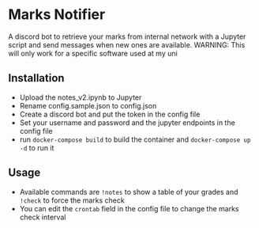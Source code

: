 # Marks Notifier
A discord bot to retrieve your marks from internal network with a Jupyter script and send messages when new ones are available.
WARNING: This will only work for a specific software used at my uni

## Installation
 - Upload the notes_v2.ipynb to Jupyter
 - Rename config.sample.json to config.json
 - Create a discord bot and put the token in the config file
 - Set your username and password and the jupyter endpoints in the config file
 - run `docker-compose build` to build the container and `docker-compose up -d` to run it

## Usage
 - Available commands are `!notes` to show a table of your grades and `!check` to force the marks check
 - You can edit the `crontab` field in the config file to change the marks check interval
